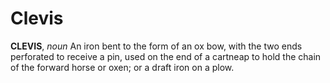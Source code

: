 # Clevis

**CLEVIS**, _noun_ An iron bent to the form of an ox bow, with the two ends perforated to receive a pin, used on the end of a cartneap to hold the chain of the forward horse or oxen; or a draft iron on a plow.